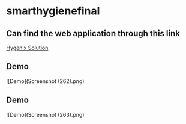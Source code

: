 # smarthygienefinal

## Can find the web application through this link
[Hygenix Solution](https://smarthygienefinal.onrender.com/)

## Demo
![Demo](Screenshot (262).png)

## Demo
![Demo](Screenshot (263).png)


